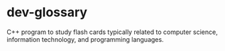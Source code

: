 # dev-glossary
C++ program to study flash cards typically related to computer science, information technology, and programming languages.

